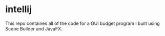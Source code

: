 # intellij

This repo containes all of the code for a GUI budget program I built using Scene Builder and JavaFX. 
